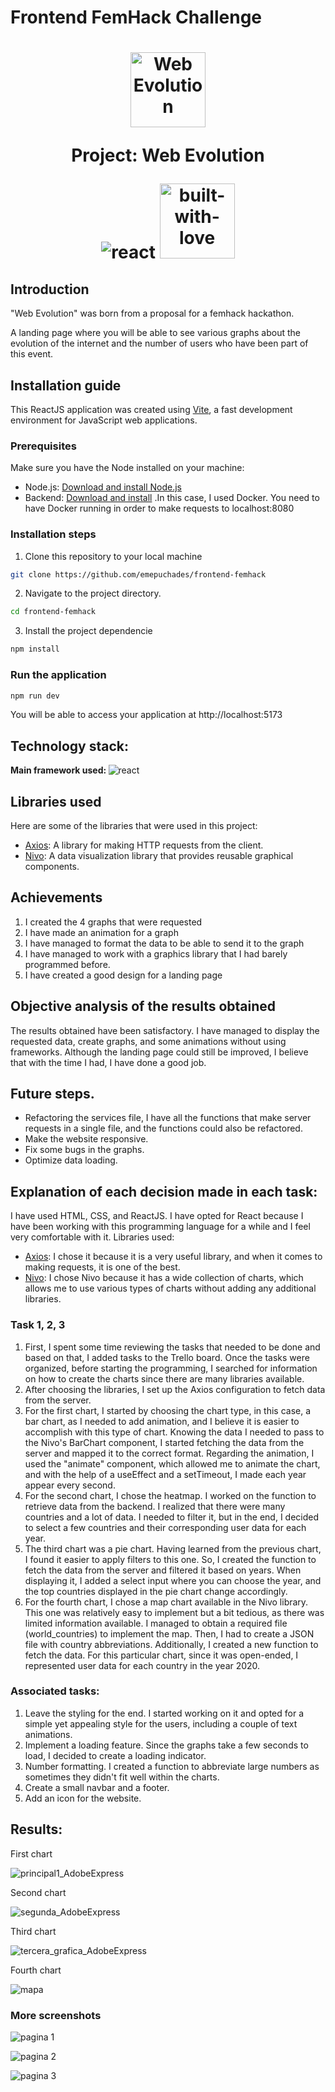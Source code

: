  <h1>
 Frontend FemHack Challenge
</h1>
<h1 align="center">
   <img src="https://github.com/emepuchades/frontend-femhack/assets/100128850/f36f1a20-5a0c-4956-87b2-16e15a8f1013" width="120px" alt=" Web Evolution">
   <p align="center">Project: Web Evolution</p>

  <img src="https://img.shields.io/badge/React-20232A?style=for-the-badge&logo=react&logoColor=61DAFB"  alt="react" /></a>
  <img src="https://forthebadge.com/images/badges/built-with-love.svg" width="120px"  alt="built-with-love" /></a>
</h1>

## Introduction
<p>"Web Evolution" was born from a proposal for a femhack hackathon.</p>
<p>A landing page where you will be able to see various graphs about the evolution of the internet and the number of users who have been part of this event.</p>

##  Installation guide
This ReactJS application was created using  [Vite](https://vitejs.dev/), a fast development environment for JavaScript web applications.

### Prerequisites

Make sure you have the Node installed on your machine:
- Node.js: [Download and install Node.js](https://nodejs.org)
- Backend: [Download and install](https://github.com/nuwe-reports/femhack-II-frontend-challenge) .In this case, I used Docker. You need to have Docker running in order to make requests to localhost:8080

### Installation steps

1. Clone this repository to your local machine
```bash
git clone https://github.com/emepuchades/frontend-femhack
 ```

2. Navigate to the project directory.
```bash
cd frontend-femhack
```
3. Install the project dependencie
```bash
npm install
```

### Run the application

```bash
npm run dev
```
You will be able to access your application at http://localhost:5173

## Technology stack:
<b> Main framework used: </b>  <img src="https://img.shields.io/badge/React-20232A?style=for-the-badge&logo=react&logoColor=61DAFB"  alt="react" /></a>

## Libraries used

Here are some of the libraries that were used in this project:

- [Axios](https://axios-http.com/): A library for making HTTP requests from the client.
- [Nivo](https://nivo.rocks/): A data visualization library that provides reusable graphical components.

## Achievements
1. I created the 4 graphs that were requested
2. I have made an animation for a graph
3. I have managed to format the data to be able to send it to the graph
4. I have managed to work with a graphics library that I had barely programmed before.
5. I have created a good design for a landing page

## Objective analysis of the results obtained
The results obtained have been satisfactory. I have managed to display the requested data, create graphs, and some animations without using frameworks. Although the landing page could still be improved, I believe that with the time I had, I have done a good job.

## Future steps.
- Refactoring the services file, I have all the functions that make server requests in a single file, and the functions could also be refactored.
- Make the website responsive.
- Fix some bugs in the graphs.
- Optimize data loading.


## Explanation of each decision made in each task:
I have used HTML, CSS, and ReactJS. I have opted for React because I have been working with this programming language for a while and I feel very comfortable with it.
Libraries used:
- [Axios](https://axios-http.com/): I chose it because it is a very useful library, and when it comes to making requests, it is one of the best.
- [Nivo](https://nivo.rocks/): I chose Nivo because it has a wide collection of charts, which allows me to use various types of charts without adding any additional libraries.

### Task 1, 2, 3

1. First, I spent some time reviewing the tasks that needed to be done and based on that, I added tasks to the Trello board. Once the tasks were organized, before starting the programming, I searched for information on how to create the charts since there are many libraries available.
2. After choosing the libraries, I set up the Axios configuration to fetch data from the server.
3. For the first chart, I started by choosing the chart type, in this case, a bar chart, as I needed to add animation, and I believe it is easier to accomplish with this type of chart. Knowing the data I needed to pass to the Nivo's BarChart component, I started fetching the data from the server and mapped it to the correct format. Regarding the animation, I used the "animate" component, which allowed me to animate the chart, and with the help of a useEffect and a setTimeout, I made each year appear every second.
4. For the second chart, I chose the heatmap. I worked on the function to retrieve data from the backend. I realized that there were many countries and a lot of data. I needed to filter it, but in the end, I decided to select a few countries and their corresponding user data for each year.
5. The third chart was a pie chart. Having learned from the previous chart, I found it easier to apply filters to this one. So, I created the function to fetch the data from the server and filtered it based on years. When displaying it, I added a select input where you can choose the year, and the top countries displayed in the pie chart change accordingly.
6. For the fourth chart, I chose a map chart available in the Nivo library. This one was relatively easy to implement but a bit tedious, as there was limited information available. I managed to obtain a required file (world_countries) to implement the map. Then, I had to create a JSON file with country abbreviations. Additionally, I created a new function to fetch the data. For this particular chart, since it was open-ended, I represented user data for each country in the year 2020.

### Associated tasks:

1. Leave the styling for the end. I started working on it and opted for a simple yet appealing style for the users, including a couple of text animations.
2. Implement a loading feature. Since the graphs take a few seconds to load, I decided to create a loading indicator.
3. Number formatting. I created a function to abbreviate large numbers as sometimes they didn't fit well within the charts.
4. Create a small navbar and a footer.
5. Add an icon for the website.

## Results:
<p>First chart </p>

![principal1_AdobeExpress](https://github.com/emepuchades/frontend-femhack/assets/100128850/ebc4288b-e926-489d-871a-7d91a752cfac)

<p>Second chart</p>

![segunda_AdobeExpress](https://github.com/emepuchades/frontend-femhack/assets/100128850/37818914-982c-4421-a274-2dfeee612433)

<p>Third chart</p>

![tercera_grafica_AdobeExpress](https://github.com/emepuchades/frontend-femhack/assets/100128850/a50456ee-1a66-4dba-8e28-d7881382de2d)

<p>Fourth chart</p>

![mapa](https://github.com/emepuchades/frontend-femhack/assets/100128850/bc8ce8f9-b76b-40a5-8818-f8ae3d04d58a)

### More screenshots
![pagina 1](https://github.com/emepuchades/frontend-femhack/assets/100128850/767ce8cc-786c-4805-899a-0dc075e176cc)


![pagina 2](https://github.com/emepuchades/frontend-femhack/assets/100128850/e0c60581-cd83-46b1-8121-63480c2e99a4)

![pagina 3](https://github.com/emepuchades/frontend-femhack/assets/100128850/34d3072a-6dc0-4205-9734-1eb16630cad2)
